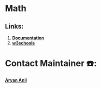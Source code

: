 # Math

## Links:

1. [**Documentation**](https://docs.python.org/3/library/math.html)
1. [**w3schools**](https://www.w3schools.com/python/module_math.asp)


# Contact Maintainer ☎️:
[**Aryan Anil**](https://wa.me/+918848992929)
